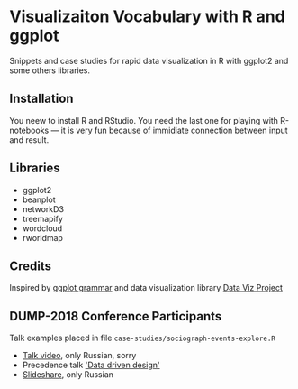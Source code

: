 # Visualizaiton Vocabulary with R and ggplot
Snippets and case studies for rapid data visualization in R with ggplot2 and some others libraries.

## Installation
You neew to install R and RStudio. You need the last one for playing with R-notebooks — it is very fun because of immidiate connection between input and result.

## Libraries
- ggplot2
- beanplot
- networkD3
- treemapify
- wordcloud
- rworldmap

## Credits
Inspired by [ggplot grammar](http://byrneslab.net/classes/biol607/readings/wickham_layered-grammar.pdf) and data visualization library [Data Viz Project](http://datavizproject.com/about/)

## DUMP-2018 Conference Participants
Talk examples placed in file `case-studies/sociograph-events-explore.R`

- [Talk video](https://www.youtube.com/watch?v=Nb99VQYBIRQ), only Russian, sorry
- Precedence talk ['Data driven design'](https://github.com/x-raizor/ddd-talk)
- [Slideshare](https://speakerdeck.com/ashapiro/dizainier-v-ghostiakh-u-proghrammista-i-data-saiientista), only Russian
